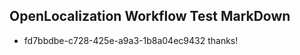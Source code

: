 ## OpenLocalization Workflow Test MarkDown
* fd7bbdbe-c728-425e-a9a3-1b8a04ec9432 thanks!

<!--HONumber=Sep16_HO1-->


